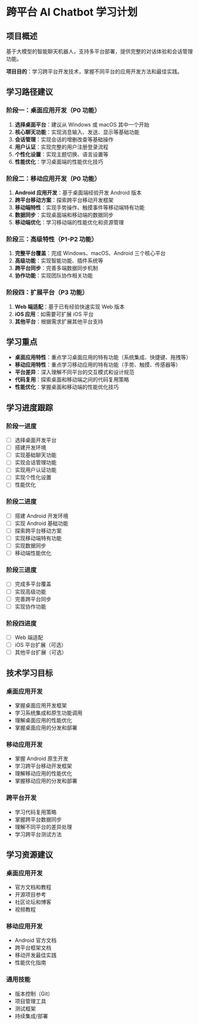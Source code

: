 # 跨平台 AI Chatbot 学习计划

## 项目概述

基于大模型的智能聊天机器人，支持多平台部署，提供完整的对话体验和会话管理功能。

**项目目的**：学习跨平台开发技术，掌握不同平台的应用开发方法和最佳实践。

## 学习路径建议

### 阶段一：桌面应用开发（P0 功能）

1. **选择桌面平台**：建议从 Windows 或 macOS 其中一个开始
2. **核心聊天功能**：实现消息输入、发送、显示等基础功能
3. **会话管理**：实现会话的增删改查等基础操作
4. **用户认证**：实现完整的用户注册登录流程
5. **个性化设置**：实现主题切换、语言设置等
6. **性能优化**：学习桌面端的性能优化技巧

### 阶段二：移动应用开发（P0 功能）

1. **Android 应用开发**：基于桌面端经验开发 Android 版本
2. **跨平台移动方案**：探索跨平台移动开发框架
3. **移动端特性**：实现手势操作、触摸事件等移动端特有功能
4. **数据同步**：实现桌面端和移动端的数据同步
5. **移动端优化**：学习移动端的性能优化和资源管理

### 阶段三：高级特性（P1-P2 功能）

1. **完整平台覆盖**：完成 Windows、macOS、Android 三个核心平台
2. **高级功能**：实现智能功能、插件系统等
3. **跨平台同步**：完善多端数据同步机制
4. **协作功能**：实现团队协作相关功能

### 阶段四：扩展平台（P3 功能）

1. **Web 端适配**：基于已有经验快速实现 Web 版本
2. **iOS 应用**：如需要可扩展 iOS 平台
3. **其他平台**：根据需求扩展其他平台支持

## 学习重点

- **桌面应用特性**：重点学习桌面应用的特有功能（系统集成、快捷键、拖拽等）
- **移动应用特性**：重点学习移动应用的特有功能（手势、触摸、传感器等）
- **平台差异**：深入理解不同平台的交互模式和设计规范
- **代码复用**：探索桌面和移动端之间的代码复用策略
- **性能优化**：掌握桌面和移动端的性能优化技巧

## 学习进度跟踪

### 阶段一进度

- [ ] 选择桌面开发平台
- [ ] 搭建开发环境
- [ ] 实现基础聊天功能
- [ ] 实现会话管理功能
- [ ] 实现用户认证功能
- [ ] 实现个性化设置
- [ ] 性能优化

### 阶段二进度

- [ ] 搭建 Android 开发环境
- [ ] 实现 Android 基础功能
- [ ] 探索跨平台移动方案
- [ ] 实现移动端特有功能
- [ ] 实现数据同步
- [ ] 移动端性能优化

### 阶段三进度

- [ ] 完成多平台覆盖
- [ ] 实现高级功能
- [ ] 完善跨平台同步
- [ ] 实现协作功能

### 阶段四进度

- [ ] Web 端适配
- [ ] iOS 平台扩展（可选）
- [ ] 其他平台扩展（可选）

## 技术学习目标

### 桌面应用开发

- 掌握桌面应用开发框架
- 学习系统集成和原生功能调用
- 理解桌面应用的性能优化
- 掌握桌面应用的分发和部署

### 移动应用开发

- 掌握 Android 原生开发
- 学习跨平台移动开发框架
- 理解移动应用的性能优化
- 掌握移动应用的分发和部署

### 跨平台开发

- 学习代码复用策略
- 掌握跨平台数据同步
- 理解不同平台的差异处理
- 学习跨平台测试方法

## 学习资源建议

### 桌面应用开发

- 官方文档和教程
- 开源项目参考
- 社区论坛和博客
- 视频教程

### 移动应用开发

- Android 官方文档
- 跨平台框架文档
- 移动开发最佳实践
- 性能优化指南

### 通用技能

- 版本控制（Git）
- 项目管理工具
- 测试框架
- 持续集成/部署
